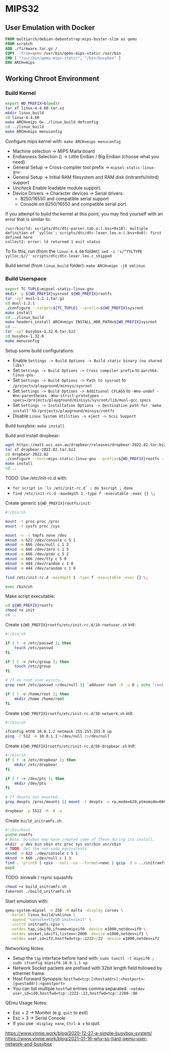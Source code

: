 # MIPS32

## User Emulation with Docker

```Dockerfile
FROM multiarch/debian-debootstrap:mips-buster-slim as qemu
FROM scratch
ADD ./firmware.tar.gz /
COPY --from=qemu /usr/bin/qemu-mips-static /usr/bin
CMD [ "/usr/bin/qemu-mips-static", "/bin/busybox" ]
ENV ARCH=mips
```

## Working Chroot Environment

### Build Kernel

```sh
export WD_PREFIX=$(pwd)/
tar xf linux-4.4.60.tar.xz
mkdir linux_build
cd linux-4.4.60
make ARCH=mips O=../linux_build defconfig
cd ../linux_build
make ARCH=mips menuconfig
```

Configure mips kernel with: `make ARCH=mips menuconfig`

- Machine selection -> MIPS Malta board
- Endianness Selection () -> Little Endian / Big Endian (choose what you need)
- General Setup -> Cross-compiler tool prefix -> `mipsel-static-linux-gnu-`
- General Setup -> Initial RAM filesystem and RAM disk (initramfs/initrd) support
- _Uncheck_ Enable loadable module support.
- Device Drivers -> Character devices -> Serial drivers:
  - 8250/16550 and compatible serial support
  - Console on 8250/16550 and compatible serial port

If you attempt to build the kernel at this point, you may find yourself with an error that is similar to:

```text
/usr/bin/ld: scripts/dtc/dtc-parser.tab.o:(.bss+0x10): multiple definition of `yylloc'; scripts/dtc/dtc-lexer.lex.o:(.bss+0x0): first defined here
collect2: error: ld returned 1 exit status
```

To fix this, run (from the `linux-4.4.60` folder): `sed -i 's/^YYLTYPE yylloc;$//' scripts/dtc/dtc-lexer.lex.c_shipped`
<!-- To fix this (from `linux_build` folder): `sed -i 's/^YYLTYPE yylloc;$//' scripts/dtc/dtc-lexer.lex.c` -->

Build kernel (from `linux_build` folder): `make ARCH=mips -j8 vmlinux`

### Build Userspace

```sh
export TC_TUPLE=mipsel-static-linux-gnu
mkdir -p ${WD_PREFIX}sysroot ${WD_PREFIX}rootfs
tar -xpf musl-1.2.1.tar.gz
cd musl-1.2.1
./configure --target=${TC_TUPLE} --prefix=${WD_PREFIX}sysroot
make install
cd ../linux_build
make headers_install ARCH=mips INSTALL_HDR_PATH=${WD_PREFIX}sysroot
cd ..
tar -xpf busybox-1.32.0.tar.bz2
cd busybox-1.32.0
make menuconfig
```

Setup some build configurations:

- Enable `Settings -> Build Options -> Build static binary (no shared libs)`
- Set `Settings -> Build Options -> Cross compiler prefix` to `aarch64-linux-gnu-`
- Set `Settings -> Build Options -> Path to sysroot` to `/projects/playground/minsys/sysroot`
- Set `Settings -> Build Options -> Additional CFLAGS` to `-Wno-undef -Wno-parentheses -Wno-strict-prototypes -specs=/projects/playground/minisys/sysroot/lib/musl-gcc.specs`
- Set `Settings -> Installation Options -> Destination path for 'make install'` to `/projects/playground/minsys/rootfs`
- Disable `Linux System Utilities -> eject -> Scsi Support`

Build busybox: `make install`

Build and install dropbear:
```sh
wget https://matt.ucc.asn.au/dropbear/releases/dropbear-2022.82.tar.bz2
tar xf dropbear-2022.82.tar.bz2
cd dropbear-2022.82
./configure --host=mips-static-linux-gnu --prefix=${WD_PREFIX}rootfs --disable-zlib --enable-static CC="mips-static-linux-gnu-gcc -specs=${WD_PREFIX}sysroot/lib/musl-gcc.specs" LD="mips-static-linux-gnu-ld"
make install
cd ..
```

TODO: Use /etc/init-rc.d with:
- ``for script in `ls /etc/init-rc.d` ; do $script ; done ``
- `find /etc/init-rc.d -maxdepth 1 -type f -executable -exec {} \;`

Create generic `${WD_PREFIX}rootfs/init`:

```sh
#!/bin/sh

mount -t proc proc /proc
mount -t sysfs proc /sys

mount -n -t tmpfs none /dev
mknod -m 622 /dev/console c 5 1
mknod -m 666 /dev/null c 1 3
mknod -m 666 /dev/zero c 1 5
mknod -m 666 /dev/ptmx c 5 2
mknod -m 666 /dev/tty c 5 0
mknod -m 444 /dev/random c 1 8
mknod -m 444 /dev/urandom c 1 9

find /etc/init-rc.d -maxdepth 1 -type f -executable -exec {} \;

exec /bin/sh
```

Make script executable:

```sh
cd ${WD_PREFIX}rootfs
chmod +x init
cd ..
```

Create `${WD_PREFIX}rootfs/etc/init-rc.d/10-rootuser.sh` init:

```sh
#!/bin/sh

if [ ! -e /etc/passwd ]; then
    touch /etc/passwd
fi

if [ ! -e /etc/group ]; then
    touch /etc/group
fi

# If no root user exists..
grep root /etc/passwd >/dev/null || `adduser root -D -u 0 ; echo "root:root" | chpasswd`

if [ ! -e /home/root ]; then
    mkdir /home /home/root
fi
```

Create `${WD_PREFIX}rootfs/etc/init-rc.d/30-network.sh` init:

```sh
#!/bin/sh

ifconfig eth0 10.0.1.2 netmask 255.255.255.0 up
ping -c 512 -A 10.0.1.1 >/dev/null 2>/dev/null
```

Create `${WD_PREFIX}rootfs/etc/init-rc.d/50-dropbear.sh` init:

```sh
#!/bin/sh
if [ ! -e /etc/dropbear ]; then
    mkdir /etc/dropbear
fi

if [ ! -e /dev/pts ]; then
    mkdir /dev/pts
fi

# If devpts not mounted...
grep devpts /proc/mounts || mount -t devpts -o rw,mode=620,ptmxmode=666 devpts /dev/pts

dropbear -p 5522 -R -B -a
```

Create `build_initramfs.sh`:

```sh
#!/bin/bash
pushd rootfs
# Note: busybox may have created some of these during its install.
mkdir -p dev bin sbin etc proc sys usr/bin usr/sbin
# TODO: Get the non-sudo equivalents.
mknod -m 622 ./dev/console c 5 1
mknod -m 666 ./dev/null c 1 3
find . -print0 | cpio --null -ov --format=newc | gzip -9 > ../initramfs.cpio.gz
popd
```

TODO: binwalk / rsync squashfs

```sh
chmod +x build_initramfs.sh
fakeroot ./build_initramfs.sh
```

Start emulation with:

```sh
qemu-system-mipsel -m 256 -M malta -display curses \
  -kernel linux_build/vmlinux \
  -append "console=ttyS0 init=/init" \
  -initrd initramfs.cpio \
  -netdev tap,id=if0,ifname=mipsif0 -device e1000,netdev=if0 \
  -netdev socket,id=if1,listen=:2000 -device e1000,netdev=if1 \
  -netdev user,id=if2,hostfwd=tcp::2222-:22 -device e1000,netdev=if2
```

Networking Notes:
- Setup the `tap` interface before hand with: `sudo tunctl -t mipsif0 ; sudo ifconfig mipsif0 10.0.1.1 up`
- Network Socket packets are prefixed with 32bit length field followed by ethernet frame. 
- Host Forward Synopsis: `hostfwd=tcp:[<hostaddr>]:<hostport>-[guestaddr]:<guestport>`
- You can list multiple `hostfwd` entries comma separated: `-netdev user,id=id0,hostfwd=tcp::2222-:22,hostfwd=tcp::2280-:80`

QEmu Usage Notes:

- Esc + 2 -> Monitor (e.g. `quit` to exit)
- Esc + 3 -> Serial Console
- If you use `-display none`, `Ctrl-A x` to quit.



https://www.vinnie.work/blog/2020-12-27-a-simple-busybox-system/
https://www.vinnie.work/blog/2021-01-16-why-so-hard-qemu-user-network-and-busybox


